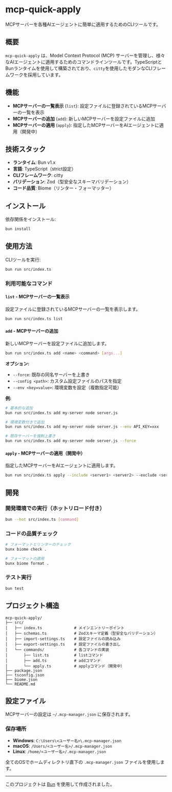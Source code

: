# mcp-quick-apply

MCPサーバーを各種AIエージェントに簡単に適用するためのCLIツールです。

## 概要

`mcp-quick-apply` は、Model Context Protocol (MCP) サーバーを管理し、様々なAIエージェントに適用するためのコマンドラインツールです。TypeScriptとBunランタイムを使用して構築されており、`citty`を使用したモダンなCLIフレームワークを採用しています。

## 機能

- **MCPサーバーの一覧表示** (`list`): 設定ファイルに登録されているMCPサーバーの一覧を表示
- **MCPサーバーの追加** (`add`): 新しいMCPサーバーを設定ファイルに追加
- **MCPサーバーの適用** (`apply`): 指定したMCPサーバーをAIエージェントに適用（開発中）

## 技術スタック

- **ランタイム**: Bun v1.x
- **言語**: TypeScript（strict設定）
- **CLIフレームワーク**: citty
- **バリデーション**: Zod（型安全なスキーマバリデーション）
- **コード品質**: Biome（リンター・フォーマッター）

## インストール

依存関係をインストール:

```bash
bun install
```

## 使用方法

CLIツールを実行:

```bash
bun run src/index.ts
```

### 利用可能なコマンド

#### `list` - MCPサーバーの一覧表示
設定ファイルに登録されているMCPサーバーの一覧を表示します。

```bash
bun run src/index.ts list
```

#### `add` - MCPサーバーの追加
新しいMCPサーバーを設定ファイルに追加します。

```bash
bun run src/index.ts add <name> <command> [args...]
```

**オプション:**
- `--force`: 既存の同名サーバーを上書き
- `--config <path>`: カスタム設定ファイルのパスを指定
- `--env <key=value>`: 環境変数を設定（複数指定可能）

**例:**
```bash
# 基本的な追加
bun run src/index.ts add my-server node server.js

# 環境変数付きで追加
bun run src/index.ts add my-server node server.js --env API_KEY=xxx

# 既存サーバーを強制上書き
bun run src/index.ts add my-server node server.js --force
```

#### `apply` - MCPサーバーの適用（開発中）
指定したMCPサーバーをAIエージェントに適用します。

```bash
bun run src/index.ts apply --include <server1> <server2> --exclude <server3>
```

## 開発

### 開発環境での実行（ホットリロード付き）
```bash
bun --hot src/index.ts [command]
```

### コードの品質チェック
```bash
# フォーマットとリンターのチェック
bunx biome check .

# フォーマットの適用
bunx biome format .
```

### テスト実行
```bash
bun test
```

## プロジェクト構造

```
mcp-quick-apply/
├── src/
│   ├── index.ts              # メインエントリーポイント
│   ├── schemas.ts            # Zodスキーマ定義（型安全なバリデーション）
│   ├── import-settings.ts    # 設定ファイルの読み込み
│   ├── export-settings.ts    # 設定ファイルの書き出し
│   └── commands/             # 各コマンドの実装
│       ├── list.ts           # listコマンド
│       ├── add.ts            # addコマンド
│       └── apply.ts          # applyコマンド（開発中）
├── package.json
├── tsconfig.json
├── biome.json
└── README.md
```

## 設定ファイル

MCPサーバーの設定は `~/.mcp-manager.json` に保存されます。

### 保存場所
- **Windows**: `C:\Users\<ユーザー名>\.mcp-manager.json`
- **macOS**: `/Users/<ユーザー名>/.mcp-manager.json`
- **Linux**: `/home/<ユーザー名>/.mcp-manager.json`

全てのOSでホームディレクトリ直下の `.mcp-manager.json` ファイルを使用します。

---

このプロジェクトは [Bun](https://bun.com) を使用して作成されました。
